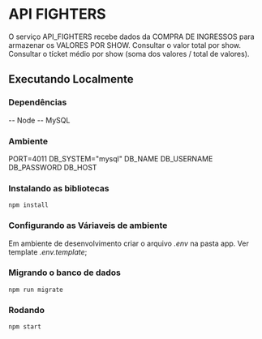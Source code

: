 # API FIGHTERS
O serviço API_FIGHTERS recebe dados da COMPRA DE INGRESSOS para armazenar os VALORES POR SHOW.
Consultar o valor total por show.
Consultar o tícket médio por show (soma dos valores / total de valores).

## Executando Localmente

### Dependências

-- Node
-- MySQL

### Ambiente
  PORT=4011
  DB_SYSTEM="mysql"
  DB_NAME
  DB_USERNAME
  DB_PASSWORD
  DB_HOST
  
### Instalando as bibliotecas

```
npm install
```

### Configurando as Váriaveis de ambiente

Em ambiente de desenvolvimento criar o arquivo *.env* na pasta app. Ver template *.env.template*;

### Migrando o banco de dados

```
npm run migrate
```

### Rodando
```
npm start
```